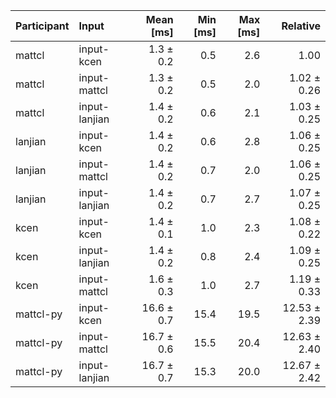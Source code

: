 | Participant | Input | Mean [ms] | Min [ms] | Max [ms] | Relative |
|:---|:---|---:|---:|---:|---:|
| mattcl | input-kcen | 1.3 ± 0.2 | 0.5 | 2.6 | 1.00 |
| mattcl | input-mattcl | 1.3 ± 0.2 | 0.5 | 2.0 | 1.02 ± 0.26 |
| mattcl | input-lanjian | 1.4 ± 0.2 | 0.6 | 2.1 | 1.03 ± 0.25 |
| lanjian | input-kcen | 1.4 ± 0.2 | 0.6 | 2.8 | 1.06 ± 0.25 |
| lanjian | input-mattcl | 1.4 ± 0.2 | 0.7 | 2.0 | 1.06 ± 0.25 |
| lanjian | input-lanjian | 1.4 ± 0.2 | 0.7 | 2.7 | 1.07 ± 0.25 |
| kcen | input-kcen | 1.4 ± 0.1 | 1.0 | 2.3 | 1.08 ± 0.22 |
| kcen | input-lanjian | 1.4 ± 0.2 | 0.8 | 2.4 | 1.09 ± 0.25 |
| kcen | input-mattcl | 1.6 ± 0.3 | 1.0 | 2.7 | 1.19 ± 0.33 |
| mattcl-py | input-kcen | 16.6 ± 0.7 | 15.4 | 19.5 | 12.53 ± 2.39 |
| mattcl-py | input-mattcl | 16.7 ± 0.6 | 15.5 | 20.4 | 12.63 ± 2.40 |
| mattcl-py | input-lanjian | 16.7 ± 0.7 | 15.3 | 20.0 | 12.67 ± 2.42 |
